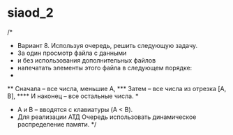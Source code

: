 # siaod_2

/*
* Вариант 8. Используя очередь, решить следующую задачу.
* За один просмотр файла с данными 
* и без использования дополнительных файлов 
* напечатать элементы этого файла в следующем порядке:
* 
** Сначала – все числа, меньшие A, 
*** Затем – все числа из отрезка [A, B], 
**** И наконец – все остальные числа.
* 
* A и B – вводятся с клавиатуры (A < B).
* Для реализации АТД Очередь использовать динамическое распределение памяти.
*/
